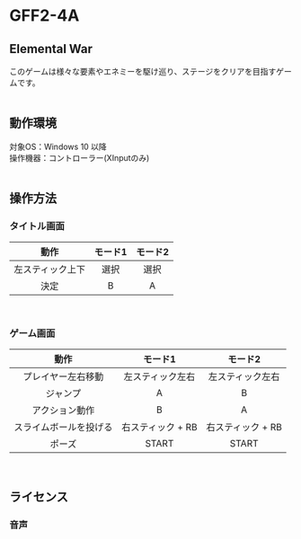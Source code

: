# GFF2-4A

## Elemental War
このゲームは様々な要素やエネミーを駆け巡り、ステージをクリアを目指すゲームです。
<br><br>

## 動作環境
対象OS：Windows 10 以降  
 操作機器：コントローラー(XInputのみ)
 <br><br>
 
## 操作方法
### タイトル画面
|動作 |モード1		|モード2		|
|:-----:|:-------------------------:|:-----:|
|左スティック上下|選択	|選択	|
|決定   |B	|A	|

<br>

### ゲーム画面
|動作 |モード1		|モード2		|
|:-----:|:-------------------------:|:-----:|
|プレイヤー左右移動	|左スティック左右|左スティック左右|
|ジャンプ	|A	|B	|
|アクション動作	|B	|A	|
|スライムボールを投げる	|右スティック + RB|右スティック + RB|
|ポーズ|START	|START	|


<br>


## ライセンス  

### 音声
